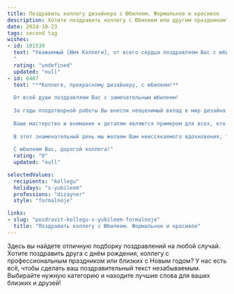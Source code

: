```yaml
---
title: Поздравить коллегу дизайнера с Юбилеем. Формальное и красивое
description: Хотите поздравить коллегу с Юбилеем или другим праздником? Наш ИИ создаст незабываемое поздравление, а вы обязательно выделитесь среди других.  
date: 2024-10-23
tags: second tag
wishes:
- id: 101539
  text: "Уважаемый [Имя Коллеги], от всего сердца поздравляем Вас с юбилеем!  Ваш талант дизайнера, профессионализм и творческий подход неизменно восхищают нас. Желаем Вам дальнейших успехов в вашем нелёгком, но таком увлекательном труде, вдохновения, новых ярких идей и  всего самого наилучшего в жизни!
  "
  rating: "undefined"
  updated: "null"
- id: 6487
  text: "**Коллеге, прекрасному дизайнеру, с юбилеем!**
  
  От всей души поздравляем Вас с замечательным юбилеем!
  
  За годы плодотворной работы Вы внесли неоценимый вклад в мир дизайна. Ваши творения неизменно восхищают своей оригинальностью, изысканностью и безупречным исполнением. Вы обладаете уникальным талантом находить гармонию в сочетании форм и цветов, создавать запоминающиеся образы, которые находят отклик в сердцах людей.
  
  Ваше мастерство и внимание к деталям являются примером для всех, кто работает в этой области. Вы щедро делитесь своими знаниями и навыками с коллегами и всегда готовы поддержать молодые таланты.
  
  В этот знаменательный день мы желаем Вам неиссякаемого вдохновения, творческих успехов и новых побед на профессиональном поприще. Пусть Ваша жизнь будет наполнена радостью, здоровьем и благополучием.
  
  С юбилеем Вас, дорогой коллега!"
  rating: "0"
  updated: "null"

selectedValues:
  recipients: "kollegu"
  holidays: "s-yubileem"
  professions: "dizayner"
  style: "formalnoje"

links:
- slug: "pozdravit-kollegu-s-yubileem-formalnoje"
  title: "Поздравить коллегу с Юбилеем. Формальное и красивое"
---
```


Здесь вы найдете отличную подборку поздравлений на любой случай. 
Хотите поздравить друга с днём рождения, коллегу с профессиональным праздником или близких с Новым годом? У нас есть всё, чтобы сделать ваш поздравительный текст незабываемым. Выбирайте нужную категорию и находите лучшие слова для ваших близких и друзей!

